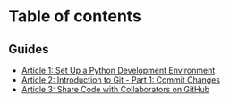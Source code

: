 # Table of contents

## Guides <a id="Guides"></a>
* [Article 1: Set Up a Python Development Environment](Guides/1-set-up-python-dev-env.md)
* [Article 2: Introduction to Git - Part 1: Commit Changes](guides-1/2-intro-to-git-part-1-commit-changes/README.md)
* [Article 3: Share Code with Collaborators on GitHub](Guides/3-collaborate-with-others-on-github/README.md)

